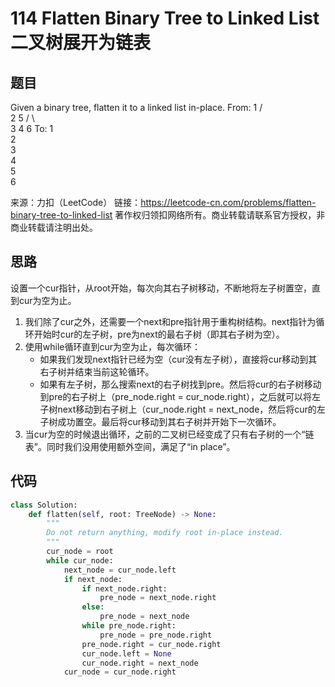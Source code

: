 # 114 Flatten Binary Tree to Linked List 二叉树展开为链表

## 题目

Given a binary tree, flatten it to a linked list in-place.
From:
    1
   / \
  2   5
 / \   \
3   4   6
To:
1
 \
  2
   \
    3
     \
      4
       \
        5
         \
          6

来源：力扣（LeetCode）
链接：https://leetcode-cn.com/problems/flatten-binary-tree-to-linked-list
著作权归领扣网络所有。商业转载请联系官方授权，非商业转载请注明出处。

## 思路

设置一个cur指针，从root开始，每次向其右子树移动，不断地将左子树置空，直到cur为空为止。

1. 我们除了cur之外，还需要一个next和pre指针用于重构树结构。next指针为循环开始时cur的左子树，pre为next的最右子树（即其右子树为空）。
2. 使用while循环直到cur为空为止，每次循环：
   * 如果我们发现next指针已经为空（cur没有左子树），直接将cur移动到其右子树并结束当前这轮循环。
   * 如果有左子树，那么搜索next的右子树找到pre。然后将cur的右子树移动到pre的右子树上（pre_node.right = cur_node.right），之后就可以将左子树next移动到右子树上（cur_node.right = next_node，然后将cur的左子树成功置空。最后将cur移动到其右子树并开始下一次循环。
3. 当cur为空的时候退出循环，之前的二叉树已经变成了只有右子树的一个“链表”。同时我们没用使用额外空间，满足了“in place”。

## 代码

``` Python
class Solution:
    def flatten(self, root: TreeNode) -> None:
        """
        Do not return anything, modify root in-place instead.
        """
        cur_node = root
        while cur_node:
            next_node = cur_node.left
            if next_node:
                if next_node.right:
                    pre_node = next_node.right
                else:
                    pre_node = next_node
                while pre_node.right:
                    pre_node = pre_node.right
                pre_node.right = cur_node.right
                cur_node.left = None
                cur_node.right = next_node
            cur_node = cur_node.right
```
